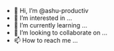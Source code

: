 - 👋 Hi, I’m @ashu-productiv
- 👀 I’m interested in ...
- 🌱 I’m currently learning ...
- 💞️ I’m looking to collaborate on ...
- 📫 How to reach me ...

<!---
ashu-productiv/ashu-productiv is a ✨ special ✨ repository because its `README.md` (this file) appears on your GitHub profile.
You can click the Preview link to take a look at your changes.
--->
